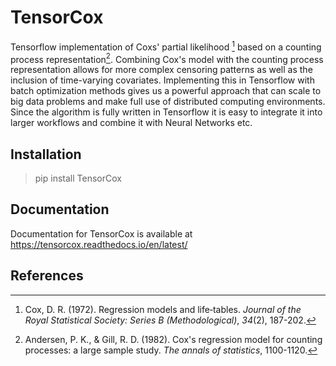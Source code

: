 # TensorCox

Tensorflow implementation of Coxs' partial likelihood [^1] based on a counting process representation[^2].
Combining Cox's model with the counting process representation allows for more complex censoring patterns as well as the inclusion of time-varying covariates.
Implementing this in Tensorflow with batch optimization methods gives us a powerful approach that can scale to big data problems and make full use of distributed computing environments.
Since the algorithm is fully written in Tensorflow it is easy to integrate it into larger workflows and combine it with Neural Networks etc.

## Installation

 > pip install TensorCox

## Documentation

Documentation for TensorCox is available at https://tensorcox.readthedocs.io/en/latest/

## References

[^1]: Cox, D. R. (1972). Regression models and life‐tables. _Journal of the Royal Statistical Society: Series B (Methodological)_, _34_(2), 187-202.
[^2]: Andersen, P. K., & Gill, R. D. (1982). Cox's regression model for counting processes: a large sample study. _The annals of statistics_, 1100-1120.
